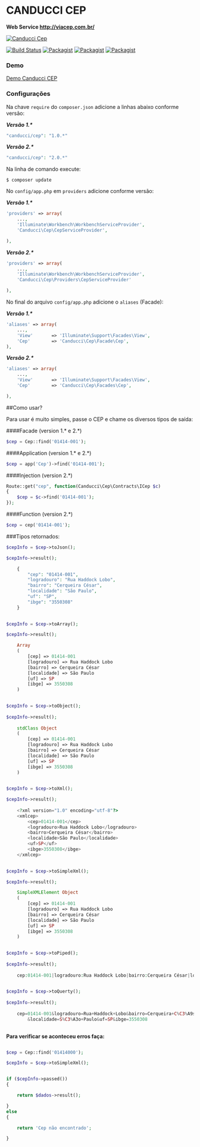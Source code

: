 # CANDUCCI CEP

__Web Service http://viacep.com.br/__

[![Canducci Cep](http://i666.photobucket.com/albums/vv25/netdragoon/cep_zpsoqtae5hr.png)](https://packagist.org/packages/canducci/cep)

[![Build Status](https://travis-ci.org/netdragoon/canduccicep.svg?branch=master)](https://travis-ci.org/netdragoon/cep)
[![Packagist](https://img.shields.io/packagist/dt/canducci/cep.svg?style=flat)](https://packagist.org/packages/canducci/cep)
[![Packagist](https://img.shields.io/packagist/l/canducci/cep.svg)](https://packagist.org/packages/canducci/cep)
[![Packagist](https://img.shields.io/packagist/v/canducci/cep.svg?label=version)](https://packagist.org/packages/canducci/cep)

### Demo

[Demo Canducci CEP](http://zipcodedemo.herokuapp.com/)

### Configurações

Na chave `require` do `composer.json` adicione a linhas abaixo conforme versão:

___Versão 1.*___

```PHP
"canducci/cep": "1.0.*" 

```

___Versão 2.*___
```PHP
"canducci/cep": "2.0.*"

```

Na linha de comando execute:

    $ composer update

No `config/app.php` em `providers` adicione conforme versão:

___Versão 1.*___
```PHP
'providers' => array(
    ...,
    'Illuminate\Workbench\WorkbenchServiceProvider',
    'Canducci\Cep\CepServiceProvider',    

),
```
___Versão 2.*___
```PHP
'providers' => array(
    ...,
    'Illuminate\Workbench\WorkbenchServiceProvider',    
    'Canducci\Cep\Providers\CepServiceProvider'

),
```

No final do arquivo `config/app.php` adicione o `aliases` (Facade):

___Versão 1.*___

```PHP
'aliases' => array(
    ...,
    'View'       => 'Illuminate\Support\Facades\View',
    'Cep'        => 'Canducci\Cep\Facade\Cep',
),
```

___Versão 2.*___

```PHP
'aliases' => array(
    ...,
    'View'       => 'Illuminate\Support\Facades\View',    
    'Cep'        => 'Canducci\Cep\Facades\Cep',

),
```

##Como usar?

Para usar é muito simples, passe o CEP e chame os diversos tipos de saída:

####Facade (version 1.* e 2.*)

```PHP
$cep = Cep::find('01414-001');

```

####Application (version 1.* e 2.*)

```PHP
$cep = app('Cep')->find('01414-001');

```

####Injection (version 2.*)

```PHP
Route::get("cep", function(Canducci\Cep\Contracts\ICep $c)
{    
    $cep = $c->find('01414-001');
});

```

####Function (version 2.*)

```PHP 
$cep = cep('01414-001');

```

###Tipos retornados:

```PHP    
$cepInfo = $cep->toJson();

$cepInfo->result();

    {
        "cep": "01414-001",
        "logradouro": "Rua Haddock Lobo",
        "bairro": "Cerqueira César",
        "localidade": "São Paulo",
        "uf": "SP",
        "ibge": "3550308"
    }
    
```

```PHP    
$cepInfo = $cep->toArray();

$cepInfo->result();

    Array
    (
        [cep] => 01414-001
        [logradouro] => Rua Haddock Lobo
        [bairro] => Cerqueira César
        [localidade] => São Paulo
        [uf] => SP
        [ibge] => 3550308
    )
    
```

```PHP    
$cepInfo = $cep->toObject();
    
$cepInfo->result();
    
    stdClass Object
    (
        [cep] => 01414-001
        [logradouro] => Rua Haddock Lobo
        [bairro] => Cerqueira César
        [localidade] => São Paulo
        [uf] => SP
        [ibge] => 3550308
    )
    
```

```PHP    
$cepInfo = $cep->toXml();

$cepInfo->result();
    
    <?xml version="1.0" encoding="utf-8"?>
    <xmlcep>
    	<cep>01414-001</cep>
    	<logradouro>Rua Haddock Lobo</logradouro>
    	<bairro>Cerqueira César</bairro>
    	<localidade>São Paulo</localidade>
    	<uf>SP</uf>
    	<ibge>3550308</ibge>
    </xmlcep>
    
```

```PHP    
$cepInfo = $cep->toSimpleXml();

$cepInfo->result();

    SimpleXMLElement Object
    (
        [cep] => 01414-001
        [logradouro] => Rua Haddock Lobo
        [bairro] => Cerqueira César
        [localidade] => São Paulo
        [uf] => SP
        [ibge] => 3550308
    )
    
```

```PHP    
$cepInfo = $cep->toPiped();
    
$cepInfo->result();
    
    cep:01414-001|logradouro:Rua Haddock Lobo|bairro:Cerqueira César|localidade:São Paulo|uf:SP|ibge:3550308
    
```
    
```PHP    
$cepInfo = $cep->toQuerty();
    
$cepInfo->result();
    
    cep=01414-001&logradouro=Rua+Haddock+Lobo&bairro=Cerqueira+C%C3%A9sar
        &localidade=S%C3%A3o+Paulo&uf=SP&ibge=3550308
        
```   
    
__Para verificar se aconteceu erros faça:__

```PHP

$cep = Cep::find('01414000');

$cepInfo = $cep->toSimpleXml();


if ($cepInfo->passed())
{

    return $dados->result();

}
else
{

    return 'Cep não encontrado';

}

```
